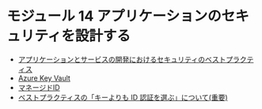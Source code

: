 # モジュール 14 アプリケーションのセキュリティを設計する

- [アプリケーションとサービスの開発におけるセキュリティのベストプラクティス](mod14-01-app-security.md)
- [Azure Key Vault](mod14-02-key-vault.md)
- [マネージドID](mod14-03-managed-id.md)
- [ベストプラクティスの「キーよりも ID 認証を選ぶ」について(重要)](mod14-04-howtoauth.md)
